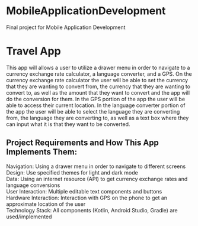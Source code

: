 # MobileApplicationDevelopment
Final project for Mobile Application Development

# Travel App
This app will allows a user to utilize a drawer menu in order to navigate to a currency exchange rate calculator, a language converter, and a GPS. On the currency exchange rate calculator the user will be able to set the currency that they are wanting to convert from, the currency that they are wanting to convert to, as well as the amount that they want to convert and the app will do the conversion for them. In the GPS portion of the app the user will be able to access their current location. In the language converter portion of the app the user will be able to select the language they are converting from, the language they are converting to, as well as a text box where they can input what it is that they want to be converted.

## Project Requirements and How This App Implements Them:
Navigation: Using a drawer menu in order to navigate to different screens  
Design: Use specified themes for light and dark mode  
Data: Using an internet resource (API) to get currency exchange rates and language conversions  
User Interaction: Multiple editable text components and buttons  
Hardware Interaction: Interaction with GPS on the phone to get an approximate location of the user  
Technology Stack: All components (Kotlin, Android Studio, Gradle) are used/implemented  
